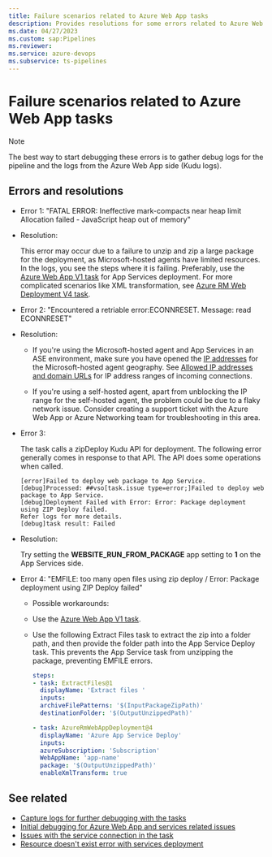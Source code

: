 ```yaml
---
title: Failure scenarios related to Azure Web App tasks
description: Provides resolutions for some errors related to Azure Web App tasks.
ms.date: 04/27/2023
ms.custom: sap:Pipelines
ms.reviewer: 
ms.service: azure-devops
ms.subservice: ts-pipelines
---
```

# Failure scenarios related to Azure Web App tasks

> [!NOTE]
> The best way to start debugging these errors is to gather debug logs for the pipeline and the logs from the Azure Web App side (Kudu logs). 

## Errors and resolutions

- Error 1: "FATAL ERROR: Ineffective mark-compacts near heap limit Allocation failed - JavaScript heap out of memory"

- Resolution:

  This error may occur due to a failure to unzip and zip a large package for the deployment, as Microsoft-hosted agents have limited resources. In the logs, you see the steps where it is failing. Preferably, use the [Azure Web App V1 task](https://github.com/microsoft/azure-pipelines-tasks/tree/master/Tasks/AzureWebAppV1) for App Services deployment. For more complicated scenarios like XML transformation, see [Azure RM Web Deployment V4 task](https://github.com/microsoft/azure-pipelines-tasks/tree/master/Tasks/AzureRmWebAppDeploymentV4).

- Error 2: "Encountered a retriable error:ECONNRESET. Message: read ECONNRESET"

- Resolution:

  - If you're using the Microsoft-hosted agent and App Services in an ASE environment, make sure you have opened the [IP addresses](https://www.microsoft.com/download/details.aspx?id=56519) for the Microsoft-hosted agent geography. See [Allowed IP addresses and domain URLs](/azure/devops/organizations/security/allow-list-ip-url) for IP address ranges of incoming connections.

  - If you're using a self-hosted agent, apart from unblocking the IP range for the self-hosted agent, the problem could be due to a flaky network issue. Consider creating a support ticket with the Azure Web App or Azure Networking team for troubleshooting in this area.

- Error 3:

  The task calls a zipDeploy Kudu API for deployment. The following error generally comes in response to that API. The API does some operations when called.

  ```output
  [error]Failed to deploy web package to App Service.
  [debug]Processed: ##vso[task.issue type=error;]Failed to deploy web package to App Service.
  [debug]Deployment Failed with Error: Error: Package deployment using ZIP Deploy failed. 
  Refer logs for more details.
  [debug]task result: Failed
  ```

- Resolution:
  
  Try setting the **WEBSITE_RUN_FROM_PACKAGE** app setting to **1** on the App Services side.

- Error 4: "EMFILE: too many open files using zip deploy / Error: Package deployment using ZIP Deploy failed"
  
  -  Possible workarounds:

  - Use the [Azure Web App V1 task](https://github.com/microsoft/azure-pipelines-tasks/tree/master/Tasks/AzureWebAppV1).

  - Use the following Extract Files task to extract the zip into a folder path, and then provide the folder path into the App Service Deploy task. This prevents the App Service task from unzipping the package, preventing EMFILE errors.

    ```yml
    steps:
    - task: ExtractFiles@1
      displayName: 'Extract files '
      inputs:
      archiveFilePatterns: '$(InputPackageZipPath)'
      destinationFolder: '$(OutputUnzippedPath)'

    - task: AzureRmWebAppDeployment@4
      displayName: 'Azure App Service Deploy'
      inputs:
      azureSubscription: 'Subscription'
      WebAppName: 'app-name'
      package: '$(OutputUnzippedPath)'
      enableXmlTransform: true
    ```

## See related

- [Capture logs for further debugging with the tasks](logs-capture-further-debugging-tasks.md)
- [Initial debugging for Azure Web App and services related issues](initial-debugging-azure-web-app-services.md)
- [Issues with the service connection in the task](issues-service-connection-task.md)
- [Resource doesn't exist error with services deployment](resource-not-exist-error-services-deployment.md)
